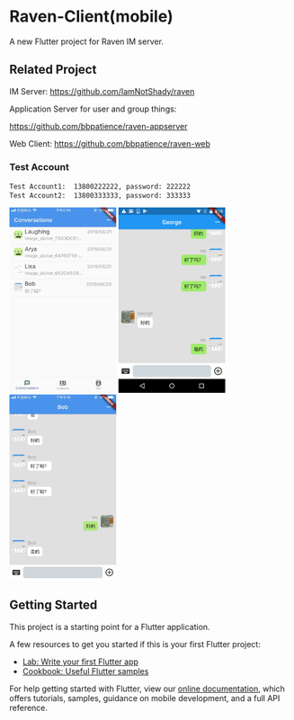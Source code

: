# Raven-Client(mobile)

A new Flutter project for Raven IM server.

## Related Project
IM Server:
https://github.com/IamNotShady/raven

Application Server for user and group things:

https://github.com/bbpatience/raven-appserver

Web Client:
https://github.com/bbpatience/raven-web

### Test Account
```
Test Account1:  13800222222, password: 222222
Test Account2:  13800333333, password: 333333
```
<div>
<img src="picture/conversation.jpeg" height="330" width="190" >
<img src="picture/chat1.png" height="330" width="190" >
<img src="picture/chat2.jpeg" height="330" width="190" >
</div>

## Getting Started

This project is a starting point for a Flutter application.

A few resources to get you started if this is your first Flutter project:

- [Lab: Write your first Flutter app](https://flutter.io/docs/get-started/codelab)
- [Cookbook: Useful Flutter samples](https://flutter.io/docs/cookbook)

For help getting started with Flutter, view our 
[online documentation](https://flutter.io/docs), which offers tutorials, 
samples, guidance on mobile development, and a full API reference.
